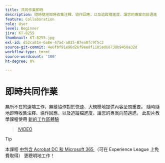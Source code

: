 ```yaml
---
title: 共同作業即時
description: 隨時隨地即時收集注釋、協作回應，以及追蹤檔進度，讓您的專案向前邁進
feature: Collaboration
role: User
level: Beginner
jira: KT-8255
thumbnail: KT-8255.jpg
exl-id: d52ca81e-6a8e-47ad-a815-87ea8fc9f5c2
source-git-commit: 4e6fbf91e96d26f9ee8f1105ad68738b9450a32d
workflow-type: tm+mt
source-wordcount: '100'
ht-degree: 0%

---
```


# 即時共同作業

無所不在的遠端工作，無縫協作對於快速、大規模地提供內容至關重要。 隨時隨地即時收集注釋、協作回應，以及追蹤檔進度，讓您的專案向前邁進。 此影片教學課程使用 [ 新的工作區體驗](new-workspace.md)

>[!VIDEO](https://video.tv.adobe.com/v/337500?quality=12&learn=on&hidetitle=true)

>[!TIP]
>
>本課程 [ 中包含 Acrobat DC 和 Microsoft 365 ](https://experienceleague.adobe.com/?recommended=Acrobat-U-1-2021.microsoft365) （可在 Experience League 上免費取得） 更聰明地工作！
